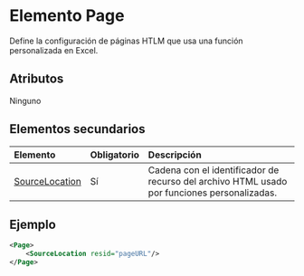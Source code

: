 # <a name="page-element"></a>Elemento Page

Define la configuración de páginas HTLM que usa una función personalizada en Excel.

## <a name="attributes"></a>Atributos

Ninguno

## <a name="child-elements"></a>Elementos secundarios

|  Elemento  |  Obligatorio  |  Descripción  |
|:-----|:-----|:-----|
|  [SourceLocation](customfunctionssourcelocation.md)  |  Sí  | Cadena con el identificador de recurso del archivo HTML usado por funciones personalizadas. |

## <a name="example"></a>Ejemplo

```xml
<Page>
    <SourceLocation resid="pageURL"/>
</Page>
```
